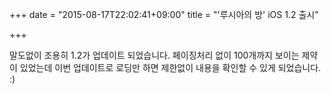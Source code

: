 +++
date = "2015-08-17T22:02:41+09:00"
title = "'루시아의 방' iOS 1.2 출시"

+++

말도없이 조용히 1.2가 업데이트 되었습니다. 페이징처리 없이 100개까지 보이는 제약이 있었는데 이번 업데이트로 로딩만 하면 제한없이 내용을 확인할 수 있게 되었습니다. :)